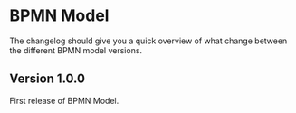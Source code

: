 # BPMN Model

The changelog should give you a quick overview of what change between the different BPMN model versions.

## Version 1.0.0

First release of BPMN Model.